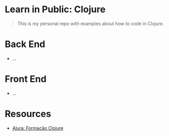 # Learn in Public: Clojure

> This is my personal repo with examples about how to code in Clojure.

# Back End
- ...

# Front End
- ...


# Resources
- [Alura: Formação Clojure](https://www.alura.com.br/formacao-clojure)